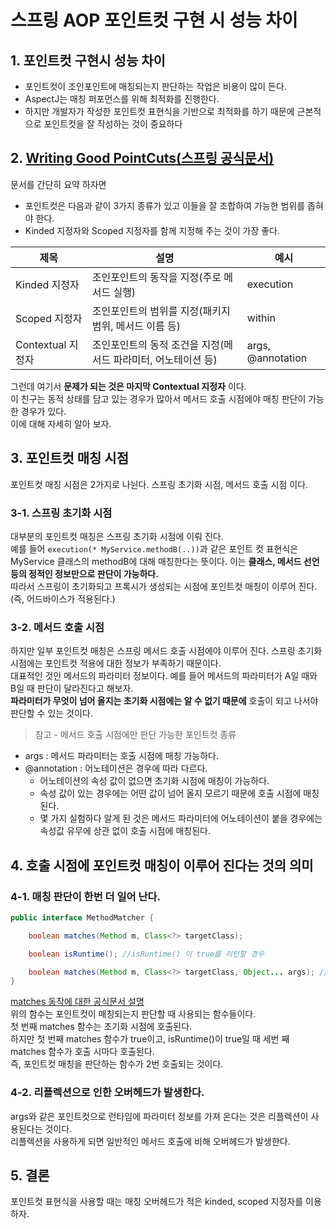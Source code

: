 # 스프링 AOP 포인트컷 구현 시 성능 차이


## 1. 포인트컷 구현시 성능 차이
- 포인트컷이 조인포인트에 매칭되는지 판단하는 작업은 비용이 많이 든다.
- AspectJ는 매칭 퍼포먼스를 위해 최적화를 진행한다.
- 하지만 개발자가 작성한 포인트컷 표현식을 기반으로 최적화를 하기 때문에 근본적으로 포인트컷을 잘 작성하는 것이 중요하다


## 2. [Writing Good PointCuts(스프링 공식문서)](https://docs.spring.io/spring-framework/reference/core/aop/ataspectj/pointcuts.html#writing-good-pointcuts)
문서를 간단히 요약 하자면
- 포인트컷은 다음과 같이 3가지 종류가 있고 이들을 잘 조합하여 가능한 범위를 좁혀야 한다.
- Kinded 지정자와 Scoped 지정자를 함께 지정해 주는 것이 가장 좋다.

| 제목             | 설명                                  | 예시                |
|----------------|-------------------------------------|-------------------|
| Kinded 지정자     | 조인포인트의 동작을 지정(주로 메서드 실행)            | execution         |
| Scoped 지정자     | 조인포인트의 범위를 지정(패키지 범위, 메서드 이름 등)     | within            |
| Contextual 지정자 | 조인포인트의 동적 조건을 지정(메서드 파라미터, 어노테이션 등) | args, @annotation |

그런데 여기서 **문제가 되는 것은 마지막 Contextual 지정자** 이다.  
이 친구는 동적 상태를 담고 있는 경우가 많아서 메서드 호출 시점에야 매칭 판단이 가능한 경우가 있다.  
이에 대해 자세히 알아 보자.

## 3. 포인트컷 매칭 시점
포인트컷 매칭 시점은 2가지로 나뉜다. 스프링 초기화 시점, 메서드 호출 시점 이다.

### 3-1. 스프링 초기화 시점
대부분의 포인트컷 매칭은 스프링 초기화 시점에 이뤄 진다.  
예를 들어 `execution(* MyService.methodB(..))`과 같은 포인트 컷 표현식은  
MyService 클래스의 methodB에 대해 매칭한다는 뜻이다. 이는 **클래스, 메서드 선언 등의 정적인 정보만으로 판단이 가능하다.**  
따라서 스프링이 초기화되고 프록시가 생성되는 시점에 포인트컷 매칭이 이루어 진다.(즉, 어드바이스가 적용된다.)

### 3-2. 메서드 호출 시점
하지만 일부 포인트컷 매칭은 스프링 메서드 호출 시점에야 이루어 진다. 스프링 초기화 시점에는 포인트컷 적용에 대한 정보가 부족하기 때문이다.  
대표적인 것인 메서드의 파라미터 정보이다. 예를 들어 메서드의 파라미터가 A일 때와 B일 때 판단이 달라진다고 해보자.  
**파라미터가 무엇이 넘어 올지는 초기화 시점에는 알 수 없기 때문에** 호출이 되고 나서야 판단할 수 있는 것이다.

> 참고 - 메서드 호출 시점에만 판단 가능한 포인트컷 종류
- args : 메서드 파라미터는 호출 시점에 매칭 가능하다.
- @annotation : 어노테이션은 경우에 따라 다르다.
  - 어노테이션의 속성 값이 없으면 초기화 시점에 매칭이 가능하다.
  - 속성 값이 있는 경우에는 어떤 값이 넘어 올지 모르기 때문에 호출 시점에 매칭된다.
  - 몇 가지 실험하다 알게 된 것은 메서드 파라미터에 어노테이션이 붙을 경우에는 속성값 유무에 상관 없이 호출 시점에 매칭된다.

## 4. 호출 시점에 포인트컷 매칭이 이루어 진다는 것의 의미

### 4-1. 매칭 판단이 한번 더 일어 난다.

```java
public interface MethodMatcher {

	boolean matches(Method m, Class<?> targetClass);

	boolean isRuntime(); //isRuntime() 이 true를 리턴할 경우

	boolean matches(Method m, Class<?> targetClass, Object... args); //이 메서드가 메서드 호출 시마다 호출 된다.
}
```
[matches 동작에 대한 공식문서 설명](https://docs.spring.vmware.com/spring-framework/reference/core/aop-api/pointcuts.html?)  
위의 함수는 포인트컷이 매칭되는지 판단할 때 사용되는 함수들이다.  
첫 번째 matches 함수는 초기화 시점에 호출된다.  
하지만 첫 번째 matches 함수가 true이고, isRuntime()이 true일 때 세번 째 matches 함수가 호출 시마다 호출된다.  
즉, 포인트컷 매칭을 판단하는 함수가 2번 호출되는 것이다.


### 4-2. 리플렉션으로 인한 오버헤드가 발생한다.
args와 같은 포인트컷으로 런타임에 파라미터 정보를 가져 온다는 것은 리플렉션이 사용된다는 것이다.  
리플렉션을 사용하게 되면 일반적인 메서드 호출에 비해 오버헤드가 발생한다.


## 5. 결론
포인트컷 표현식을 사용할 때는 매칭 오버헤드가 적은 kinded, scoped 지정자를 이용하자.  

